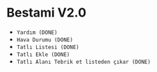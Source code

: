 # Bestami V2.0

- `Yardım (DONE)`
- `Hava Durumu (DONE)`
- `Tatlı Listesi (DONE)`
- `Tatlı Ekle (DONE)`
- `Tatlı Alanı Tebrik et listeden çıkar (DONE)`
